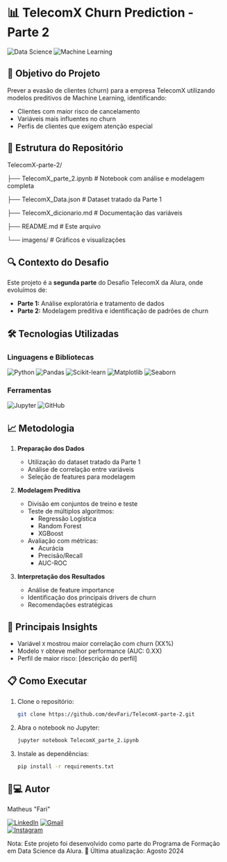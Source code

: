 # 📊 TelecomX Churn Prediction - Parte 2

![Data Science](https://img.shields.io/badge/Data_Science-4D4D4D?style=for-the-badge&logo=pandas&logoColor=white)
![Machine Learning](https://img.shields.io/badge/Machine_Learning-FF6F00?style=for-the-badge&logo=scikit-learn&logoColor=white)

## 🎯 Objetivo do Projeto
Prever a evasão de clientes (churn) para a empresa TelecomX utilizando modelos preditivos de Machine Learning, identificando:
- Clientes com maior risco de cancelamento
- Variáveis mais influentes no churn
- Perfis de clientes que exigem atenção especial

## 📂 Estrutura do Repositório
TelecomX-parte-2/

├── TelecomX_parte_2.ipynb # Notebook com análise e modelagem completa

├── TelecomX_Data.json # Dataset tratado da Parte 1

├── TelecomX_dicionario.md # Documentação das variáveis

├── README.md # Este arquivo

└── imagens/ # Gráficos e visualizações

## 🔍 Contexto do Desafio
Este projeto é a **segunda parte** do Desafio TelecomX da Alura, onde evoluímos de:
- **Parte 1:** Análise exploratória e tratamento de dados
- **Parte 2:** Modelagem preditiva e identificação de padrões de churn

## 🛠️ Tecnologias Utilizadas
### Linguagens e Bibliotecas
![Python](https://img.shields.io/badge/Python-3776AB?style=flat&logo=python&logoColor=white)
![Pandas](https://img.shields.io/badge/Pandas-150458?style=flat&logo=pandas)
![Scikit-learn](https://img.shields.io/badge/Scikit_learn-F7931E?style=flat&logo=scikit-learn)
![Matplotlib](https://img.shields.io/badge/Matplotlib-11557C?style=flat&logo=matplotlib)
![Seaborn](https://img.shields.io/badge/Seaborn-5B8FA8?style=flat)

### Ferramentas
![Jupyter](https://img.shields.io/badge/Jupyter-F37626?style=flat&logo=jupyter)
![GitHub](https://img.shields.io/badge/GitHub-181717?style=flat&logo=github)

## 📈 Metodologia
1. **Preparação dos Dados**
   - Utilização do dataset tratado da Parte 1
   - Análise de correlação entre variáveis
   - Seleção de features para modelagem

2. **Modelagem Preditiva**
   - Divisão em conjuntos de treino e teste
   - Teste de múltiplos algoritmos:
     - Regressão Logística
     - Random Forest
     - XGBoost
   - Avaliação com métricas:
     - Acurácia
     - Precisão/Recall
     - AUC-ROC

3. **Interpretação dos Resultados**
   - Análise de feature importance
   - Identificação dos principais drivers de churn
   - Recomendações estratégicas

## 🔮 Principais Insights
- Variável `X` mostrou maior correlação com churn (XX%)
- Modelo `Y` obteve melhor performance (AUC: 0.XX)
- Perfil de maior risco: [descrição do perfil]

## 📋 Como Executar
1. Clone o repositório:
   ```bash
   git clone https://github.com/devFari/TelecomX-parte-2.git

2. Abra o notebook no Jupyter:
   ```bash
   jupyter notebook TelecomX_parte_2.ipynb

3. Instale as dependências:
   ```bash
   pip install -r requirements.txt

## 👨💻 Autor
Matheus "Fari"

[![LinkedIn](https://img.shields.io/badge/linkedin-%230077B5.svg?style=for-the-badge&logo=linkedin&logoColor=white)](https://www.linkedin.com/in/matheus-henrique-12a152175/)
[![Gmail](https://img.shields.io/badge/Gmail-D14836?style=for-the-badge&logo=gmail&logoColor=white)](mailto:matheushnfarias@gmail.com)  
[![Instagram](https://img.shields.io/badge/Instagram-%23E4405F.svg?style=for-the-badge&logo=Instagram&logoColor=white)](https://www.instagram.com/matheus_farias06/) 

Nota: Este projeto foi desenvolvido como parte do Programa de Formação em Data Science da Alura.
📅 Última atualização: Agosto 2024
